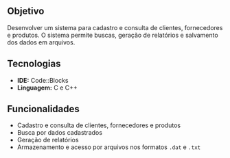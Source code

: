 ## Objetivo

Desenvolver um sistema para cadastro e consulta de clientes, fornecedores e produtos. O sistema permite buscas, geração de relatórios e salvamento dos dados em arquivos.

## Tecnologias

- **IDE:** Code::Blocks  
- **Linguagem:** C e C++

## Funcionalidades

- Cadastro e consulta de clientes, fornecedores e produtos  
- Busca por dados cadastrados  
- Geração de relatórios  
- Armazenamento e acesso por arquivos nos formatos `.dat` e `.txt`
